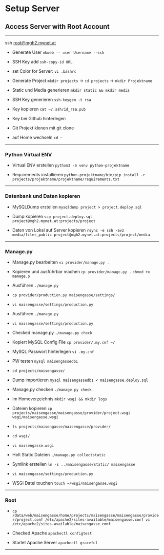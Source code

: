 # Setup Server 

## Access Server with Root Account
---
ssh root@mgh2.mynet.at

- Generate User `mkweb -- user Username --ssh`
- SSH Key add `ssh-copy-id URL`
- set Color for Server: `vi .bashrc`
- Generate Project `mkdir projects` -> `cd projects` -> `mkdir Projektname`

- Static und Media generieren `mkdir static && mkdir media`
- SSH Key generieren `ssh-keygen -t rsa`

- Key kopieren `cat ~/.ssh/id_rsa.pub`
- Key bei Github hinterlegen
- Git Projekt klonen mit git clone
- auf Home wechseln `cd ~`
---

### Python Virtual ENV
- Virtual ENV erstellen `python3 -m venv python-projektname`

- Requirements installieren `python-projektname/bin/pip install -r projects/projektname/projektname/requirements.txt`
---

### Datenbank und Daten kopieren
- MySQLDump erstellen `mysqldump project > project.deploy.sql`   
- Dump kopieren `scp project.deploy.sql project@mgh2.mynet.at:projects/project`

- Daten von Lokal auf Server kopieren `rsync -e ssh -avz media/filer_public project@mgh2.mynet.at:projects/project/media`
---

### Manage.py
- Manage.py bearbeiten `vi provider/manage.py .` 
- Kopieren und ausführbar machen `cp provider/manage.py .`
   `chmod +x manage.p`
- Ausführen `./manage.py`

- `cp provider/production.py maisengasse/settings/`
-  `vi maisengasse/settings/production.py`
- Ausführen `./manage.py` 
- `vi maisengasse/settings/production.py` 
- Checked manage.py `./manage.py check`
- Kopiert MySQL Config File `cp provider/.my.cnf ~/`
- MySQL Passwort hinterlegen `vi .my.cnf`
- PW testen `mysql maisengassedb1`
- `cd projects/maisengasse/`
- Dump importieren `mysql maisengassedb1 < maisengasse.deploy.sql` 
- Manage,py checken `./manage.py check`
- Im Homeverzeichnis `mkdir wsgi && mkdir logs`
- Dateien kopieren `cp projects/maisengasse/maisengasse/provider/project.wsgi wsgi/maisengasse.wsgi`
- `ls projects/maisengasse/maisengasse/provider/`
- `cd wsgi/`
- `vi maisengasse.wsgi`
- Holt Static Dateien  `./manage.py collectstatic`
- Symlink erstellen `ln -s ../maisengasse/static/ maisengasse`
- `vi maisengasse/settings/production.py `
- WSGI Datei touchen `touch ~/wsgi/maisengasse.wsgi`
---

### Root
- `cp /data/web/maisengasse/home/projects/maisengasse/maisengasse/provider/project.conf /etc/apache2/sites-available/maisengasse.conf
 vi /etc/apache2/sites-available/maisengasse.conf`

- Checked Apache `apachectl configtest`

- Startet Apache Server `apachectl graceful`

---